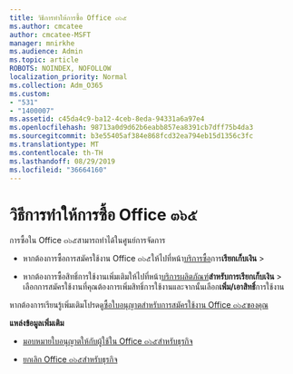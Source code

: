 ```yaml
---
title: วิธีการทำให้การซื้อ Office ๓๖๕
ms.author: cmcatee
author: cmcatee-MSFT
manager: mnirkhe
ms.audience: Admin
ms.topic: article
ROBOTS: NOINDEX, NOFOLLOW
localization_priority: Normal
ms.collection: Adm_O365
ms.custom:
- "531"
- "1400007"
ms.assetid: c45da4c9-ba12-4ceb-8eda-94331a6a97e4
ms.openlocfilehash: 98713a0d9d62b6eabb857ea8391cb7dff75b4da3
ms.sourcegitcommit: b3e55405af384e868fcd32ea794eb15d1356c3fc
ms.translationtype: MT
ms.contentlocale: th-TH
ms.lasthandoff: 08/29/2019
ms.locfileid: "36664160"
---
```

# <a name="how-to-make-an-office-365-purchase"></a>วิธีการทำให้การซื้อ Office ๓๖๕

การซื้อใน Office ๓๖๕สามารถทำได้ในศูนย์การจัดการ
  
- หากต้องการซื้อการสมัครใช้งาน Office ๓๖๕ให้ไปที่หน้า[บริการซื้อ](https://go.microsoft.com/fwlink/p/?linkid=868433)การ**เรียกเก็บเงิน** \>

- หากต้องการซื้อสิทธิ์การใช้งานเพิ่มเติมให้ไปที่หน้า[บริการผลิตภัณฑ์](https://go.microsoft.com/fwlink/p/?linkid=842054)**สำหรับการเรียกเก็บเงิน** \> เลือกการสมัครใช้งานที่คุณต้องการเพิ่มสิทธิ์การใช้งานและจากนั้นเลือก**เพิ่ม/เอาสิทธิ์**การใช้งาน
  
หากต้องการเรียนรู้เพิ่มเติมโปรดดู[ซื้อใบอนุญาตสำหรับการสมัครใช้งาน Office ๓๖๕ของคุณ](https://docs.microsoft.com/office365/admin/subscriptions-and-billing/buy-licenses)

**แหล่งข้อมูลเพิ่มเติม**
  
- [มอบหมายใบอนุญาตให้กับผู้ใช้ใน Office ๓๖๕สำหรับธุรกิจ](https://docs.microsoft.com/office365/admin/subscriptions-and-billing/assign-licenses-to-users)

- [ยกเลิก Office ๓๖๕สำหรับธุรกิจ](https://docs.microsoft.com/office365/admin/subscriptions-and-billing/cancel-your-subscription)